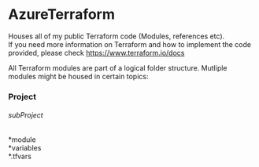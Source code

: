 # AzureTerraform
Houses all of my public Terraform code (Modules, references etc).  
If you need more information on Terraform and how to implement the code provided, please check https://www.terraform.io/docs
  
All Terraform modules are part of a logical folder structure. Mutliple modules might be housed in certain topics:  


### Project  
 ###### subProject  
  *module  
  *variables  
  *.tfvars  
